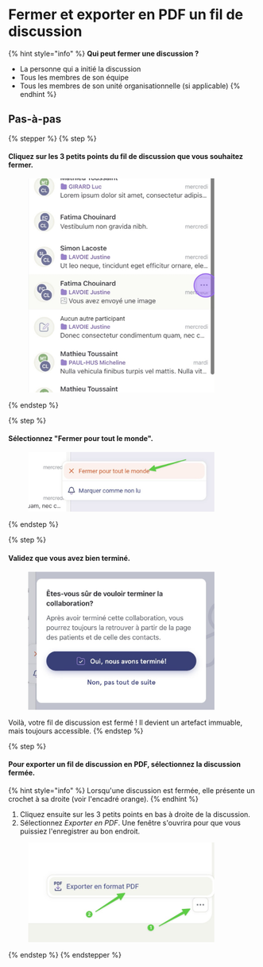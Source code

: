# Fermer et exporter en PDF un fil de discussion

{% hint style="info" %}
**Qui peut fermer une discussion ?**

* La personne qui a initié la discussion
* Tous les membres de son équipe
* Tous les membres de son unité organisationnelle (si applicable)
{% endhint %}

## Pas-à-pas

{% stepper %}
{% step %}
#### Cliquez sur les 3 petits points du fil de discussion que vous souhaitez fermer.

<div align="left"><figure><img src="../../.gitbook/assets/Fermer et exporter en PDF un fil de discussion - Step 1.png" alt="" width="375"><figcaption></figcaption></figure></div>
{% endstep %}

{% step %}
#### Sélectionnez "Fermer pour tout le monde".

<div align="left"><figure><img src="../../.gitbook/assets/Fermer et exporter en PDF un fil de discussion - Step 2.jpeg" alt="" width="375"><figcaption></figcaption></figure></div>
{% endstep %}

{% step %}
#### Validez que vous avez bien terminé.

<div align="left"><figure><img src="../../.gitbook/assets/Fermer et exporter en PDF un fil de discussion - Step 3.jpeg" alt="" width="375"><figcaption></figcaption></figure></div>

Voilà, votre fil de discussion est fermé ! Il devient un artefact immuable, mais toujours accessible.
{% endstep %}

{% step %}
#### Pour exporter un fil de discussion en PDF, sélectionnez la discussion fermée.

{% hint style="info" %}
Lorsqu'une discussion est fermée, elle présente un crochet à sa droite (voir l'encadré orange).
{% endhint %}

1. Cliquez ensuite sur les 3 petits points en bas à droite de la discussion.
2. Sélectionnez _Exporter en PDF_. Une fenêtre s'ouvrira pour que vous puissiez l'enregistrer au bon endroit.

<div align="left"><figure><img src="../../.gitbook/assets/Fermer et exporter en PDF un fil de discussion - Step 4.jpeg" alt="" width="375"><figcaption></figcaption></figure></div>
{% endstep %}
{% endstepper %}
